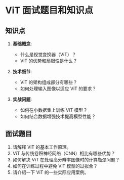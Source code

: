 # ViT 面试题目和知识点

## 知识点

1. **基础概念**:
    - 什么是视觉变换器（ViT）？
    - ViT 的优势和局限性是什么？

2. **技术细节**:
    - ViT 的架构组成部分有哪些？
    - 如何处理输入图像以适应 ViT 的要求？

3. **实战问题**:
    - 如何在小数据集上训练 ViT 模型？
    - 如何结合数据增强技术提高模型性能？

## 面试题目

1. 请解释 ViT 的基本工作原理。
2. ViT 与传统卷积神经网络（CNN）相比有哪些优势？
3. 如何解决 ViT 在处理高分辨率图像时的计算瓶颈问题？
4. 如何在训练过程中避免 ViT 模型的过拟合？
5. 请介绍一下 ViT 的一些实际应用案例。
